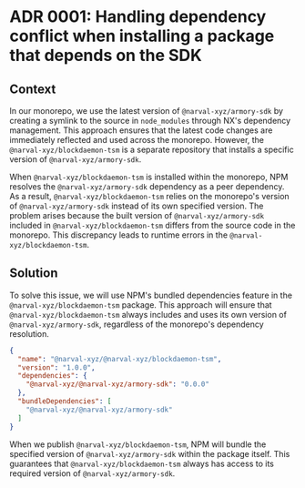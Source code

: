 # ADR 0001: Handling dependency conflict when installing a package that depends on the SDK

## Context

In our monorepo, we use the latest version of `@narval-xyz/armory-sdk` by
creating a symlink to the source in `node_modules` through NX's dependency
management. This approach ensures that the latest code changes are immediately
reflected and used across the monorepo. However, the
`@narval-xyz/blockdaemon-tsm` is a separate repository that installs a specific
version of `@narval-xyz/armory-sdk`. 

When `@narval-xyz/blockdaemon-tsm` is installed within the monorepo, NPM
resolves the `@narval-xyz/armory-sdk` dependency as a peer dependency. As a
result, `@narval-xyz/blockdaemon-tsm` relies on the monorepo's version of
`@narval-xyz/armory-sdk` instead of its own specified version. The problem
arises because the built version of `@narval-xyz/armory-sdk` included in
`@narval-xyz/blockdaemon-tsm` differs from the source code in the monorepo.
This discrepancy leads to runtime errors in the `@narval-xyz/blockdaemon-tsm`.

## Solution

To solve this issue, we will use NPM's bundled dependencies feature in the
`@narval-xyz/blockdaemon-tsm` package. This approach will ensure that
`@narval-xyz/blockdaemon-tsm` always includes and uses its own version of
`@narval-xyz/armory-sdk`, regardless of the monorepo's dependency resolution.

```json
{
  "name": "@narval-xyz/@narval-xyz/blockdaemon-tsm",
  "version": "1.0.0",
  "dependencies": {
    "@narval-xyz/@narval-xyz/armory-sdk": "0.0.0"
  },
  "bundleDependencies": [
    "@narval-xyz/@narval-xyz/armory-sdk"
  ]
}
```

When we publish `@narval-xyz/blockdaemon-tsm`, NPM will bundle the specified
version of `@narval-xyz/armory-sdk` within the package itself. This guarantees
that `@narval-xyz/blockdaemon-tsm` always has access to its required version of
`@narval-xyz/armory-sdk`. 
